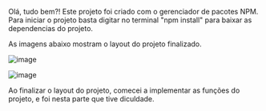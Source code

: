
Olá, tudo bem?! Este projeto foi criado com o gerenciador de pacotes NPM. Para iniciar o projeto basta digitar no terminal "npm install" para baixar as dependencias do projeto.

As imagens abaixo mostram o layout do projeto finalizado.

![image](https://user-images.githubusercontent.com/93415391/158717433-105472cb-2e1a-4db9-8b72-4a374094bb1e.png)

![image](https://user-images.githubusercontent.com/93415391/158717597-df01a8fd-47cc-435a-84e1-3699c5d1fe83.png)

Ao finalizar o layout do projeto, comecei a implementar as funções do projeto, e foi nesta parte que tive diculdade. 
